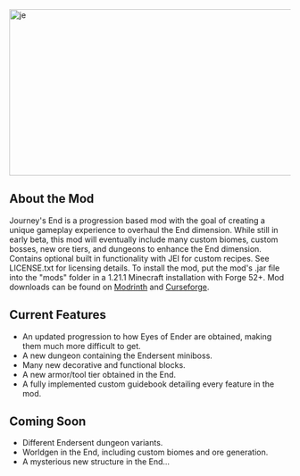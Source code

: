 <img width="1013" height="298" alt="je" src="https://github.com/user-attachments/assets/7459f923-466d-4987-ba2f-6d35ad67e640" />



## About the Mod
Journey's End is a progression based mod with the goal of creating a unique gameplay experience to overhaul the End dimension. While still in early beta, this mod will eventually include many custom biomes, custom bosses, new ore tiers, and dungeons to enhance the End dimension. Contains optional built in functionality with JEI for custom recipes. See LICENSE.txt for licensing details.
To install the mod, put the mod's .jar file into the "mods" folder in a 1.21.1 Minecraft installation with Forge 52+. Mod downloads can be found on [Modrinth](https://modrinth.com/mod/journeys-end-mod) and [Curseforge]().

## Current Features
- An updated progression to how Eyes of Ender are obtained, making them much more difficult to get.
- A new dungeon containing the Endersent miniboss.
- Many new decorative and functional blocks.
- A new armor/tool tier obtained in the End.
- A fully implemented custom guidebook detailing every feature in the mod.

## Coming Soon
- Different Endersent dungeon variants.
- Worldgen in the End, including custom biomes and ore generation.
- A mysterious new structure in the End...

